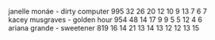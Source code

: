 janelle monáe - dirty computer	995	32	26	20	12	10	9	13	7	6	7	
kacey musgraves - golden hour	954	48	14	17	9	9	5	5	12	4	6	
ariana grande - sweetener	819	16	14	21	13	14	13	12	12	13	15	
